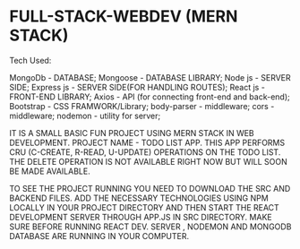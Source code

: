 # FULL-STACK-WEBDEV (MERN STACK)

Tech Used:

MongoDb - DATABASE;
Mongoose - DATABASE LIBRARY;
Node js - SERVER SIDE;
Express js - SERVER SIDE(FOR HANDLING ROUTES);
React js - FRONT-END LIBRARY;
Axios - API (for connecting front-end and back-end);
Bootstrap - CSS FRAMWORK/Library;
body-parser - middleware;
cors - middleware;
nodemon - utility for server;


IT IS A SMALL BASIC FUN PROJECT USING MERN STACK IN WEB DEVELOPMENT. 
PROJECT NAME - TODO LIST APP.
THIS APP PERFORMS CRU (C-CREATE, R-READ, U-UPDATE) OPERATIONS ON THE TODO LIST. THE DELETE OPERATION IS NOT AVAILABLE RIGHT NOW BUT WILL SOON BE MADE AVAILABLE.

TO SEE THE PROJECT RUNNING YOU NEED TO DOWNLOAD THE SRC AND BACKEND FILES.
ADD THE NECESSARY TECHNOLOGIES USING NPM LOCALLY IN YOUR PROJECT DIRECTORY
AND THEN START THE REACT DEVELOPMENT SERVER THROUGH APP.JS IN SRC DIRECTORY.
MAKE SURE BEFORE RUNNING REACT DEV. SERVER , NODEMON AND MONGODB DATABASE 
ARE RUNNING IN YOUR COMPUTER.


